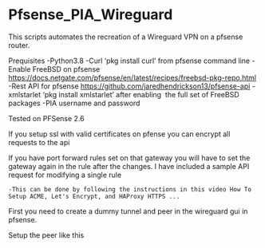 # Pfsense_PIA_Wireguard
This scripts automates the recreation of a Wireguard VPN on a pfsense router.

Prequisites
-Python3.8 
-Curl ‘pkg install curl’ from pfsense command line
-Enable FreeBSD on pfsense https://docs.netgate.com/pfsense/en/latest/recipes/freebsd-pkg-repo.html
-Rest API for pfsense https://github.com/jaredhendrickson13/pfsense-api
-xmlstarlet ‘pkg install xmlstarlet’ after enabling  the full set of FreeBSD packages
-PIA username and password

Tested on PFSense 2.6

If you setup ssl with valid certificates on pfense you can encrypt all requests to the api

If you have port forward rules set on that gateway you will have to set the gateway again in the rule after the changes.  I have included a sample API request for modifying a single rule

	-This can be done by following the instructions in this video How To Setup ACME, Let's Encrypt, and HAProxy HTTPS ...

First you need to create a dummy tunnel and peer in the wireguard gui in pfsense.  

Setup the peer like this
	